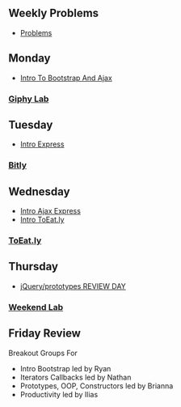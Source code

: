 
## Weekly Problems

* [Problems](https://github.com/sf-wdi-18/notes/blob/master/problems/week_3.md)

## Monday

* [Intro To Bootstrap And Ajax](https://github.com/sf-wdi-18/json_blob_challenge)

### [Giphy Lab](https://github.com/sf-wdi-18/giffaw)

## Tuesday

* [Intro Express](https://github.com/sf-wdi-18/notes/tree/master/lectures/week-03/day_2_express)

### [Bitly](https://github.com/sf-wdi-18/bitly_clone)

## Wednesday

* [Intro Ajax Express](https://github.com/sf-wdi-18/notes/tree/master/lectures/week-03/day_3_todo_ajax)
* [Intro ToEat.ly](https://github.com/sf-wdi-18/notes/tree/master/lectures/week-03/day_3_todo_ajax/dusk)

### [ToEat.ly](https://github.com/sf-wdi-18/ToEat.lyV2)

## Thursday

* [jQuery/prototypes REVIEW DAY](https://github.com/sf-wdi-18/notes/tree/master/lectures/week-02/day_4_review/dawn_review)

### [Weekend Lab](https://github.com/sf-wdi-18/Project_1_TTT)

## Friday Review

Breakout Groups For

* Intro Bootstrap led by Ryan
* Iterators Callbacks led by Nathan
* Prototypes, OOP, Constructors led by Brianna
* Productivity led by Ilias

